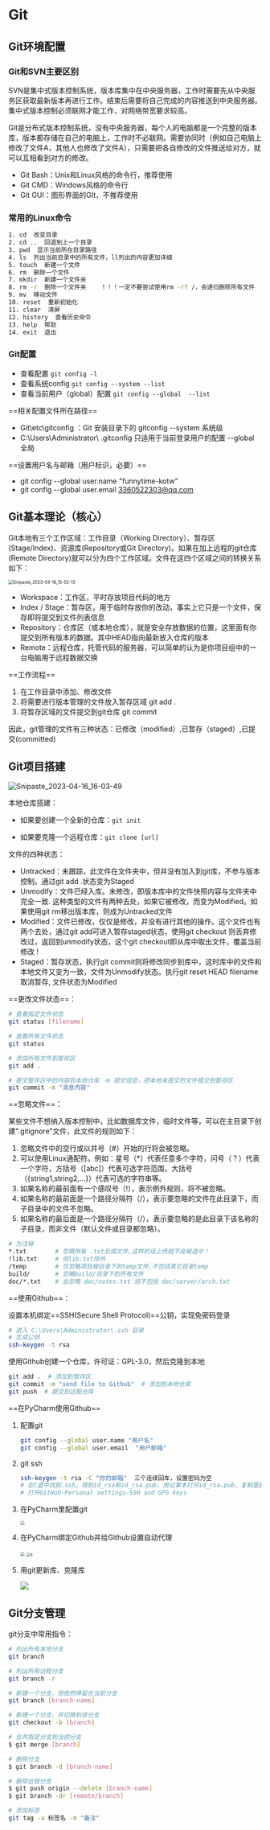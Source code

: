 # Git

## Git环境配置

### Git和SVN主要区别

SVN是集中式版本控制系统，版本库集中在中央服务器，工作时需要先从中央服务区获取最新版本再进行工作。结束后需要将自己完成的内容推送到中央服务器。集中式版本控制必须联网才能工作，对网络带宽要求较高。

Git是分布式版本控制系统，没有中央服务器，每个人的电脑都是一个完整的版本库，版本都存储在自己的电脑上，工作时不必联网。需要协同时（例如自己电脑上修改了文件A，其他人也修改了文件A），只需要把各自修改的文件推送给对方，就可以互相看到对方的修改。

- Git Bash：Unix和Linux风格的命令行，推荐使用
- Git CMD：Windows风格的命令行
- Git GUI：图形界面的GIt，不推荐使用



### 常用的Linux命令

```bash
1. cd  改变目录
2. cd ..  回退到上一个目录
3. pwd  显示当前所在目录路径
4. ls  列出当前目录中的所有文件，ll列出的内容更加详细
5. touch  新建一个文件
6. rm  删除一个文件
7. mkdir  新建一个文件夹
8. rm -r  删除一个文件夹    ！！！一定不要尝试使用rm -rf /，会递归删除所有文件
9. mv  移动文件
10. reset  重新初始化
11. clear  清屏
12. history  查看历史命令
13. help  帮助
14. exit  退出
```



### Git配置

- 查看配置  `git config -l`
- 查看系统config  `git config --system --list`
- 查看当前用户（global）配置  `git config --global  --list`

==相关配置文件所在路径==

- Git\etc\gitconfig  ：Git 安装目录下的 gitconfig   --system 系统级
- C:\Users\Administrator\ .gitconfig   只适用于当前登录用户的配置  --global 全局

==设置用户名与邮箱（用户标识，必要）==

- git config --global user.name "funnytime-kotw"
- git config --global user.email 3360522303@qq.com



## Git基本理论（核心）

Git本地有三个工作区域：工作目录（Working Directory）、暂存区(Stage/Index)、资源库(Repository或Git Directory)。如果在加上远程的git仓库(Remote Directory)就可以分为四个工作区域。文件在这四个区域之间的转换关系如下：

<img src="README.assets/Snipaste_2023-04-16_15-52-13.png" alt="Snipaste_2023-04-16_15-52-13" style="zoom:60%;" />

- Workspace：工作区，平时存放项目代码的地方
- Index / Stage：暂存区，用于临时存放你的改动，事实上它只是一个文件，保存即将提交到文件列表信息
- Repository：仓库区（或本地仓库），就是安全存放数据的位置，这里面有你提交到所有版本的数据。其中HEAD指向最新放入仓库的版本
- Remote：远程仓库，托管代码的服务器，可以简单的认为是你项目组中的一台电脑用于远程数据交换

==工作流程==

1. 在工作目录中添加、修改文件
2. 将需要进行版本管理的文件放入暂存区域   git add .
3. 将暂存区域的文件提交到git仓库  git commit

因此，git管理的文件有三种状态：已修改（modified）,已暂存（staged）,已提交(committed)



## Git项目搭建

![Snipaste_2023-04-16_16-03-49](README.assets/Snipaste_2023-04-16_16-03-49.png)

本地仓库搭建：

- 如果要创建一个全新的仓库：`git init`

- 如果要克隆一个远程仓库：`git clone [url]`

文件的四种状态：

- Untracked：未跟踪，此文件在文件夹中，但并没有加入到git库，不参与版本控制。通过git add .状态变为Staged
- Unmodify：文件已经入库。未修改，即版本库中的文件快照内容与文件夹中完全一致. 这种类型的文件有两种去处，如果它被修改，而变为Modified。如果使用git rm移出版本库，则成为Untracked文件
- Modified：文件已修改，仅仅是修改，并没有进行其他的操作。这个文件也有两个去处，通过git add可进入暂存staged状态，使用git checkout 则丢弃修改过，返回到unmodify状态，这个git checkout即从库中取出文件，覆盖当前修改 !
- Staged：暂存状态，执行git commit则将修改同步到库中，这时库中的文件和本地文件又变为一致，文件为Unmodify状态。执行git reset HEAD filename取消暂存, 文件状态为Modified

==更改文件状态==：

```bash
# 查看指定文件状态
git status [filename]

# 查看所有文件状态
git status

# 添加所有文件到暂存区
git add .        

# 提交暂存区中的内容到本地仓库 -m 提交信息，把本地未提交的文件提交到暂存区
git commit -m "消息内容"    
```

==忽略文件==：

某些文件不想纳入版本控制中，比如数据库文件，临时文件等，可以在主目录下创建".gitignore"文件，此文件的规则如下：

1. 忽略文件中的空行或以井号（#）开始的行将会被忽略。
2. 可以使用Linux通配符。例如：星号（*）代表任意多个字符，问号（？）代表一个字符，方括号（[abc]）代表可选字符范围，大括号（{string1,string2,...}）代表可选的字符串等。
3. 如果名称的最前面有一个感叹号（!），表示例外规则，将不被忽略。
4. 如果名称的最前面是一个路径分隔符（/），表示要忽略的文件在此目录下，而子目录中的文件不忽略。
5. 如果名称的最后面是一个路径分隔符（/），表示要忽略的是此目录下该名称的子目录，而非文件（默认文件或目录都忽略）。

```bash
# 为注释
*.txt        # 忽略所有 .txt后缀文件,这样的话上传就不会被选中！
!lib.txt     # 但lib.txt除外
/temp        # 仅忽略项目根目录下的temp文件,不包括其它目录temp
build/       # 忽略build/目录下的所有文件
doc/*.txt    # 会忽略 doc/notes.txt 但不包括 doc/server/arch.txt
```

==使用Github==：

设置本机绑定==SSH(Secure Shell Protocol)==公钥，实现免密码登录

```bash
# 进入 C:\Users\Administrator\.ssh 目录
# 生成公钥
ssh-keygen -t rsa
```

使用Github创建一个仓库，许可证：GPL-3.0，然后克隆到本地

```bash
git add .  # 添加到暂存区
git commit -m "send file to Github"  # 添加到本地仓库
git push  # 提交到远程仓库
```

==在PyCharm使用Github==

1. 配置git

   ```bash
   git config --global user.name "用户名"
   git config --global user.email  "用户邮箱"
   ```

2. git ssh

   ```bash
   ssh-keygen -t rsa -C "你的邮箱"  三个连续回车，设置密码为空
   # 在C盘中找到.ssh，得到id_rsa和id_rsa.pub，用记事本打开id_rsa.pub，复制里面的内容。
   # 打开GitHub-Personal settings-SSH and GPG keys
   ```

   

3. 在PyCharm里配置git

   <img src="README.assets/2.png" style="zoom: 50%;" />

4. 在PyCharm绑定Github并给Github设置自动代理

   <img src="README.assets/3.png" style="zoom:50%;" />

   <img src="README.assets/4.png" alt="4" style="zoom:50%;" />

5. 用git更新库、克隆库

   ![](README.assets/2-1682167502590-4.png)

## Git分支管理

git分支中常用指令：

```bash
# 列出所有本地分支
git branch

# 列出所有远程分支
git branch -r

# 新建一个分支，但依然停留在当前分支
git branch [branch-name]

# 新建一个分支，并切换到该分支
git checkout -b [branch]

# 合并指定分支到当前分支
$ git merge [branch]

# 删除分支
$ git branch -d [branch-name]

# 删除远程分支
$ git push origin --delete [branch-name]
$ git branch -dr [remote/branch]

# 添加标签
git tag -a 标签名 -m "备注"
```


